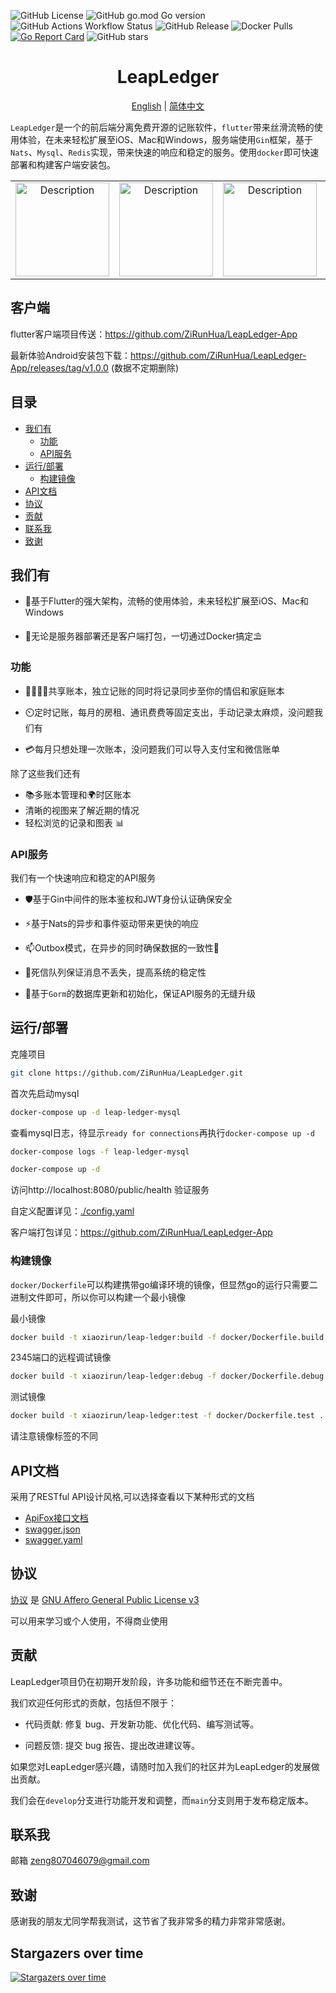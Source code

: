 ![GitHub License](https://img.shields.io/github/license/ZiRunHua/LeapLedger)
![GitHub go.mod Go version](https://img.shields.io/github/go-mod/go-version/ZiRunHua/LeapLedger)
![GitHub Actions Workflow Status](https://img.shields.io/github/actions/workflow/status/ZiRunHua/LeapLedger/CI.yml)
![GitHub Release](https://img.shields.io/github/v/release/ZiRunHua/LeapLedger)
![Docker Pulls](https://img.shields.io/docker/pulls/xiaozirun/leap-ledger)
[![Go Report Card](https://goreportcard.com/badge/github.com/ZiRunHua/LeapLedger)](https://goreportcard.com/report/github.com/ZiRunHua/LeapLedger)
![GitHub stars](https://img.shields.io/github/stars/ZiRunHua/LeapLedger?style=social)

<h1 align="center">LeapLedger</h1>
<p align="center">
  <a href="README.en.md">English</a> | <a href="README.md">简体中文</a>
</p>

`LeapLedger`是一个的前后端分离免费开源的记账软件，`flutter`带来丝滑流畅的使用体验，在未来轻松扩展至iOS、Mac和Windows，服务端使用`Gin`框架，基于`Nats`、`Mysql`、`Redis`实现，带来快速的响应和稳定的服务。使用`docker`即可快速部署和构建客户端安装包。

<table>
  <tr>
    <td align="center"><img src="https://github.com/user-attachments/assets/e5151e7a-6b1f-4903-b4f1-8ffdc20c1b46" alt="Description" width="150"></td>
    <td align="center"><img src="https://github.com/user-attachments/assets/03dce625-a340-4aa5-92fd-ac4e59ee18b9" alt="Description" width="150"></td>
    <td align="center"><img src="https://github.com/user-attachments/assets/fd19053c-a469-4fcd-9d1e-9371c094039c" alt="Description" width="150"></td>
    <td align="center"><img src="https://github.com/user-attachments/assets/4d605f41-18fc-41b0-bbdf-d50ae1ecc550" alt="Description" width="150"></td>
    <td align="center"><img src="https://github.com/user-attachments/assets/0579110f-66b5-4739-9cc7-bcaeef4e246f" alt="Description" width="150"></td>
  </tr>
</table>

## 客户端
flutter客户端项目传送：https://github.com/ZiRunHua/LeapLedger-App

最新体验Android安装包下载：https://github.com/ZiRunHua/LeapLedger-App/releases/tag/v1.0.0 (数据不定期删除)
## 目录

- [我们有](#我们有)
  - [功能](#功能)
  - [API服务](#api服务)
- [运行/部署](#运行部署)
  - [构建镜像](#构建镜像)
- [API文档](#api文档)
- [协议](#协议)
- [贡献](#贡献)
- [联系我](#联系我)
- [致谢](#致谢)

## 我们有
* :iphone:基于Flutter的强大架构，流畅的使用体验，未来轻松扩展至iOS、Mac和Windows


* :whale:无论是服务器部署还是客户端打包，一切通过Docker搞定:parasol_on_ground:
### 功能
* :family_man_woman_girl_boy:共享账本，独立记账的同时将记录同步至你的情侣和家庭账本


* :timer_clock:定时记账，每月的房租、通讯费费等固定支出，手动记录太麻烦，没问题我们有


* :credit_card:每月只想处理一次账本，没问题我们可以导入支付宝和微信账单

除了这些我们还有
* :books:多账本管理和:earth_africa:时区账本
* 清晰的视图来了解近期的情况
* 轻松浏览的记录和图表 :bar_chart:

### API服务
我们有一个快速响应和稳定的API服务

* :shield:基于Gin中间件的账本鉴权和JWT身份认证确保安全


* :zap:基于Nats的异步和事件驱动带来更快的响应


* :mailbox:Outbox模式，在异步的同时确保数据的一致性:dart:


* :floppy_disk:死信队列保证消息不丢失，提高系统的稳定性


* :arrows_counterclockwise:基于`Gorm`的数据库更新和初始化，保证API服务的无缝升级

## 运行/部署
克隆项目
```bash
git clone https://github.com/ZiRunHua/LeapLedger.git
```
首次先启动mysql
```bash
docker-compose up -d leap-ledger-mysql
```
查看mysql日志，待显示`ready for connections`再执行`docker-compose up -d`
```bash
docker-compose logs -f leap-ledger-mysql
```
```bash
docker-compose up -d
```
访问http://localhost:8080/public/health 验证服务

自定义配置详见：[./config.yaml](./config.yaml)

客户端打包详见：https://github.com/ZiRunHua/LeapLedger-App


### 构建镜像

`docker/Dockerfile`可以构建携带go编译环境的镜像，但显然go的运行只需要二进制文件即可，所以你可以构建一个最小镜像

最小镜像
```bash
docker build -t xiaozirun/leap-ledger:build -f docker/Dockerfile.build .
```
2345端口的远程调试镜像
```bash
docker build -t xiaozirun/leap-ledger:debug -f docker/Dockerfile.debug .
```
测试镜像
```bash
docker build -t xiaozirun/leap-ledger:test -f docker/Dockerfile.test .
```
请注意镜像标签的不同
## API文档

采用了RESTful API设计风格,可以选择查看以下某种形式的文档
* [ApiFox接口文档](https://apifox.com/apidoc/shared-df940a71-63e8-4af7-9090-1be77ba5c3df)
* [swagger.json](docs/swagger.json)
* [swagger.yaml](docs/swagger.yaml)

## 协议
[协议](LICENSE) 是 [GNU Affero General Public License v3](https://www.gnu.org/licenses/agpl-3.0.html)

可以用来学习或个人使用，不得商业使用
## 贡献
LeapLedger项目仍在初期开发阶段，许多功能和细节还在不断完善中。

我们欢迎任何形式的贡献，包括但不限于：

* 代码贡献: 修复 bug、开发新功能、优化代码、编写测试等。

* 问题反馈: 提交 bug 报告、提出改进建议等。

如果您对LeapLedger感兴趣，请随时加入我们的社区并为LeapLedger的发展做出贡献。

我们会在`develop`分支进行功能开发和调整，而`main`分支则用于发布稳定版本。

## 联系我
邮箱 <a href="mailto:zeng807046079@gmail.com">zeng807046079@gmail.com</a>

## 致谢
感谢我的朋友尤同学帮我测试，这节省了我非常多的精力非常非常感谢。

## Stargazers over time
[![Stargazers over time](https://starchart.cc/ZiRunHua/LeapLedger.svg?variant=adaptive)](https://starchart.cc/ZiRunHua/LeapLedger)
